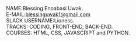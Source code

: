 NAME:Blessing Enoabasi Uwak.<br/>
E-MAIL:blessinguwak1@gmail.com<br/>
SLACK USERNAME:Lioness.<br/>
TRACKS: CODING, FRONT-END, BACK-END.<br/>
COURSES: HTML, CSS, JAVASCRIPT and PYTHON.